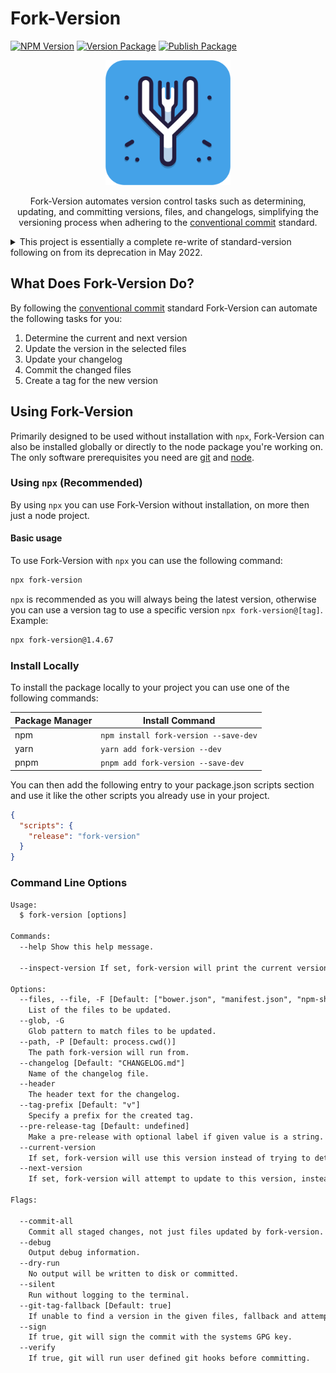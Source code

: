 # Fork-Version

[![NPM Version](https://img.shields.io/npm/v/fork-version)](https://www.npmjs.com/package/fork-version)
[![Version Package](https://github.com/eglavin/fork-version/actions/workflows/version.yml/badge.svg)](https://github.com/eglavin/fork-version/actions/workflows/version.yml)
[![Publish Package](https://github.com/eglavin/fork-version/actions/workflows/release.yml/badge.svg)](https://github.com/eglavin/fork-version/actions/workflows/release.yml)

<p align="center">
  <img src="assets/fork-version-logo.svg" alt="Fork Version Icon" width="200px">
</p>

<p align="center">
Fork-Version automates version control tasks such as determining, updating, and committing versions, files, and changelogs, simplifying the versioning process when adhering to the <a href="https://www.conventionalcommits.org">conventional commit</a> standard.
</p>

<details>
<summary>This project is essentially a complete re-write of standard-version following on from its deprecation in May 2022.</summary>
Although there are many alternatives such as <a href=https://github.com/googleapis/release-please>release-please</a>. This project aims to continue focusing on just the versioning and changelog generation aspect of the process for use in other Git hosts outside of Github.
</details>

## What Does Fork-Version Do?

By following the [conventional commit](https://www.conventionalcommits.org) standard Fork-Version can automate the following tasks for you:

1. Determine the current and next version
1. Update the version in the selected files
1. Update your changelog
1. Commit the changed files
1. Create a tag for the new version

## Using Fork-Version

Primarily designed to be used without installation with `npx`, Fork-Version can also be installed globally or directly to the node package you're working on. The only software prerequisites you need are [git](https://git-scm.com) and [node](https://nodejs.org).

### Using `npx` (Recommended)

By using `npx` you can use Fork-Version without installation, on more then just a node project.

#### Basic usage

To use Fork-Version with `npx` you can use the following command:

```sh
npx fork-version
```

`npx` is recommended as you will always being the latest version, otherwise you can use a version tag to use a specific version `npx fork-version@[tag]`. Example:

```sh
npx fork-version@1.4.67
```

### Install Locally

To install the package locally to your project you can use one of the following commands:

| Package Manager | Install Command                       |
| --------------- | ------------------------------------- |
| npm             | `npm install fork-version --save-dev` |
| yarn            | `yarn add fork-version --dev`         |
| pnpm            | `pnpm add fork-version --save-dev`    |

You can then add the following entry to your package.json scripts section and use it like the other scripts you already use in your project.

```json
{
  "scripts": {
    "release": "fork-version"
  }
}
```

### Command Line Options

<!-- START COMMAND LINE OPTIONS -->

```txt
Usage:
  $ fork-version [options]

Commands:
  --help Show this help message.

  --inspect-version If set, fork-version will print the current version and exit.

Options:
  --files, --file, -F [Default: ["bower.json", "manifest.json", "npm-shrinkwrap.json", "package-lock.json", "package.json"]]
    List of the files to be updated.
  --glob, -G
    Glob pattern to match files to be updated.
  --path, -P [Default: process.cwd()]
    The path fork-version will run from.
  --changelog [Default: "CHANGELOG.md"]
    Name of the changelog file.
  --header
    The header text for the changelog.
  --tag-prefix [Default: "v"]
    Specify a prefix for the created tag.
  --pre-release-tag [Default: undefined]
    Make a pre-release with optional label if given value is a string.
  --current-version
    If set, fork-version will use this version instead of trying to determine one.
  --next-version
    If set, fork-version will attempt to update to this version, instead of incrementing using "conventional-commit".

Flags:

  --commit-all
    Commit all staged changes, not just files updated by fork-version.
  --debug
    Output debug information.
  --dry-run
    No output will be written to disk or committed.
  --silent
    Run without logging to the terminal.
  --git-tag-fallback [Default: true]
    If unable to find a version in the given files, fallback and attempt to use the latest git tag.
  --sign
    If true, git will sign the commit with the systems GPG key.
  --verify
    If true, git will run user defined git hooks before committing.
```

<!-- END COMMAND LINE OPTIONS -->
